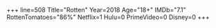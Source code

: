 +++
line=508
Title="Rotten"
Year=2018
Age="18+"
IMDb="7.1"
RottenTomatoes="86%"
Netflix=1
Hulu=0
PrimeVideo=0
Disney=0
+++


